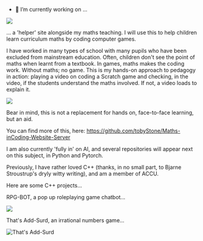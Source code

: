 - 🔭 I’m currently working on ...

![](https://github.com/tobyStone/Maths-inCoding-Website-Server/blob/main/gif_folder/front%20page%20maths%20inCoding.gif)


... a 'helper' site alongside my maths teaching. I will use this to help children learn curriculum maths by coding computer games.  

I have worked in many types of school with many pupils who have been excluded from mainstream education. Often, children don't see the point of maths when learnt from a textbook. In games, maths makes the coding work. Without maths; no game. This is my hands-on approach to pedagogy in action: playing a video on coding a Scratch game and checking, in the video, if the students understand the maths involved. If not, a video loads to explain it. 

![](https://github.com/tobyStone/Maths-inCoding-Website-Server/blob/main/gif_folder/run%20through%20of%20facility.gif)

Bear in mind, this is not a replacement for hands on, face-to-face learning, but an aid.

You can find more of this, here: https://github.com/tobyStone/Maths-inCoding-Website-Server

I am also currently 'fully in' on AI, and several repositories will appear next on this subject, in Python and Pytorch.

Previously, I have rather loved C++ (thanks, in no small part, to Bjarne Stroustrup's dryly witty writing), and am a member of ACCU.

Here are some C++ projects...

RPG-BOT, a pop up roleplaying game chatbot...


![](https://github.com/tobyStone/RPG-BOT-Git/blob/main/screenshotRPG-BOT.JPG)


That's Add-Surd, an irrational numbers game...

![That's Add-Surd](https://user-images.githubusercontent.com/40922682/114428960-ba7b6680-9bb4-11eb-91f3-eed0a35d884a.JPG)





<!--
**tobyStone/tobyStone** is a ✨ _special_ ✨ repository because its `README.md` (this file) appears on your GitHub profile.

Here are some ideas to get you started:

- 🔭 I’m currently working on ...
- 🌱 I’m currently learning ...
- 👯 I’m looking to collaborate on ...
- 🤔 I’m looking for help with ...
- 💬 Ask me about ...
- 📫 How to reach me: ...
- 😄 Pronouns: ...
- ⚡ Fun fact: ...
-->

